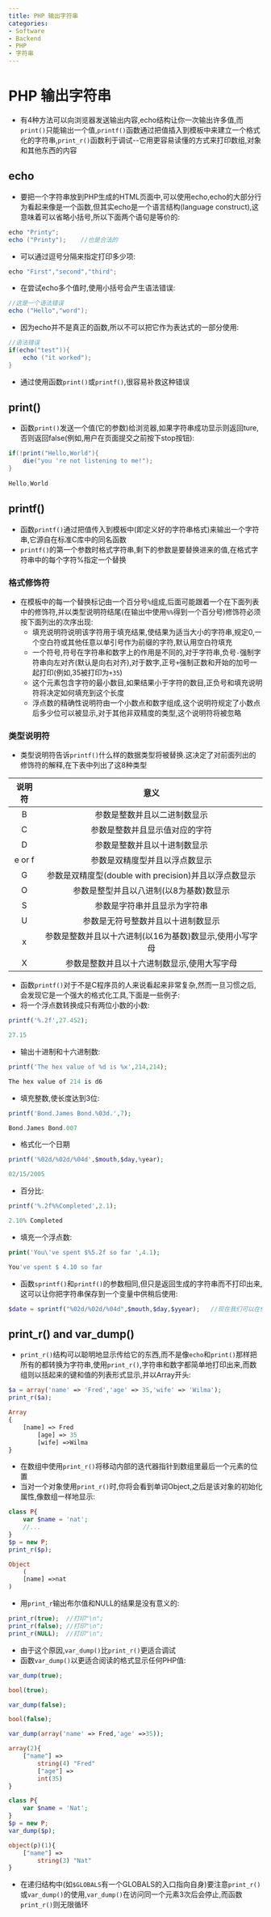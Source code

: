 ```yaml
---
title: PHP 输出字符串
categories:
- Software
- Backend
- PHP
- 字符串
---
```

# PHP 输出字符串

- 有4种方法可以向浏览器发送输出内容,echo结构让你一次输出许多值,而`print()`只能输出一个值,`printf()`函数通过把值插入到模板中来建立一个格式化的字符串,`print_r()`函数利于调试--它用更容易读懂的方式来打印数组,对象和其他东西的内容

## echo

- 要把一个字符串放到PHP生成的HTML页面中,可以使用echo,echo的大部分行为看起来像是一个函数,但其实echo是一个语言结构(language construct),这意味着可以省略小括号,所以下面两个语句是等价的:

```java
echo "Printy";
echo ("Printy");	//也是合法的
```

- 可以通过逗号分隔来指定打印多少项:

```java
echo "First","second","third";
```

- 在尝试echo多个值时,使用小括号会产生语法错误:

```java
//这是一个语法错误
echo ("Hello","word");
```

- 因为echo并不是真正的函数,所以不可以把它作为表达式的一部分使用:

```java
//语法错误
if(echo("test")){
    echo ("it worked");
}
```

- 通过使用函数`print()`或`printf()`,很容易补救这种错误

## print()

- 函数`print()`发送一个值(它的参数)给浏览器,如果字符串成功显示则返回ture,否则返回false(例如,用户在页面提交之前按下stop按钮):

```java
if(!print("Hello,World"){
    die("you 're not listening to me!");
}
   
Hello,World
```

## printf()

- 函数`printf()`通过把值传入到模板中(即定义好的字符串格式)来输出一个字符串,它源自在标准C库中的同名函数
- `printf()`的第一个参数时格式字符串,剩下的参数是要替换进来的值,在格式字符串中的每个字符%指定一个替换

### 格式修饰符

- 在模板中的每一个替换标记由一个百分号`%`组成,后面可能跟着一个在下面列表中的修饰符,并以类型说明符结尾(在输出中使用`%%`得到一个百分号)修饰符必须按下面列出的次序出现:
    - 填充说明符说明该字符用于填充结果,使结果为适当大小的字符串,规定0,一个空白符或其他任意以单引号作为前缀的字符,默认用空白符填充
    - 一个符号,符号在字符串和数字上的作用是不同的,对于字符串,负号`-`强制字符串向左对齐(默认是向右对齐),对于数字,正号`+`强制正数和开始的加号一起打印(例如,35被打印为`+35`)
    - 这个元素包含字符的最小数目,如果结果小于字符的数目,正负号和填充说明符将决定如何填充到这个长度
    - 浮点数的精确性说明符由一个小数点和数字组成,这个说明符规定了小数点后多少位可以被显示,对于其他非双精度的类型,这个说明符将被忽略

### 类型说明符

- 类型说明符告诉`printf()`什么样的数据类型将被替换.这决定了对前面列出的修饰符的解释,在下表中列出了这8种类型

说明符|意义
:---:|:---:
B|参数是整数并且以二进制数显示
C|参数是整数并且显示值对应的字符
D|参数是整数并且以十进制数显示
e or f|参数是双精度型并且以浮点数显示
G|参数是双精度型(double with precision)并且以浮点数显示
O|参数是整型并且以八进制(以8为基数)数显示
S|参数是字符串并且显示为字符串
U|参数是无符号整数并且以十进制数显示
x|参数是整数并且以十六进制(以16为基数)数显示,使用小写字母
X|参数是整数并且以十六进制数显示,使用大写字母

- 函数`printf()`对于不是C程序员的人来说看起来非常复杂,然而一旦习惯之后,会发现它是一个强大的格式化工具,下面是一些例子:
- 将一个浮点数转换成只有两位小数的小数:

```php
printf('%.2f',27.452);

27.15
```

- 输出十进制和十六进制数:

```php
printf('The hex value of %d is %x',214,214);

The hex value of 214 is d6
```

- 填充整数,使长度达到3位:

```php
printf('Bond.James Bond.%03d.',7);

Bond.James Bond.007
```

- 格式化一个日期

```php
printf('%02d/%02d/%04d',$mouth,$day,%year);

02/15/2005
```

- 百分比:

```php
printf('%.2f%%Completed',2.1);

2.10% Completed
```

- 填充一个浮点数:

```php
print('You\'ve spent $%5.2f so far ',4.1);

You've spent $ 4.10 so far
```

- 函数`sprintf()`和`printf()`的参数相同,但只是返回生成的字符串而不打印出来,这可以让你把字符串保存到一个变量中供稍后使用:

```php
$date = sprintf("%02d/%02d/%04d",$mouth,$day,$yyear);	//现在我们可以在任何一个需要日期的地方将类型说明符%d替换成$date的值
```

## print_r() and var_dump()

- `print_r()`结构可以聪明地显示传给它的东西,而不是像`echo`和`print()`那样把所有的都转换为字符串,使用`print_r()`,字符串和数字都简单地打印出来,而数组则以括起来的键和值的列表形式显示,并以Array开头:

```php
$a = array('name' => 'Fred','age' => 35,'wife' => 'Wilma');
print_r($a);

Array
{
    [name] => Fred
        [age] => 35
        [wife] =>Wilma
}
```

- 在数组中使用`print_r()`将移动内部的迭代器指针到数组里最后一个元素的位置
- 当对一个对象使用`print_r()`时,你将会看到单词Object,之后是该对象的初始化属性,像数组一样地显示:

```php
class P{
    var $name = 'nat';
    //...
}
$p = new P;
print_r($p);

Object
    (
    [name] =>nat
)
```

- 用`print_r`输出布尔值和NULL的结果是没有意义的:

```php
print_r(true);	//打印"\n";
print_r(false);	//打印"\n";
print_r(NULL);	//打印"\n";
```

- 由于这个原因,`var_dump()`比`print_r()`更适合调试
- 函数`var_dump()`以更适合阅读的格式显示任何PHP值:

```php
var_dump(true);

bool(true);
```
```php
var_dump(false);

bool(false);
```
```php
var_dump(array('name' => Fred,'age' =>35));

array(2){
    ["name"] =>
        string(4) "Fred"
        ["age"] =>
        int(35)
}
```
```php
class P{
    var $name = 'Nat';
}
$p = new P;
var_dump($p);

object(p)(1){
    ["name"] =>
        string(3) "Nat"
}
```

- 在递归结构中(如`$GLOBALS`有一个GLOBALS的入口指向自身)要注意`print_r()`或`var_dump()`的使用,`var_dump()`在访问同一个元素3次后会停止,而函数`print_r()`则无限循环